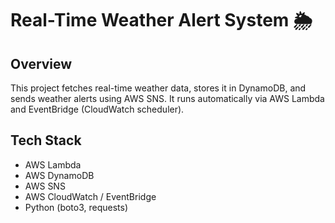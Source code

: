 # Real-Time Weather Alert System 🌦️

## Overview
This project fetches real-time weather data, stores it in DynamoDB, and sends weather alerts using AWS SNS. 
It runs automatically via AWS Lambda and EventBridge (CloudWatch scheduler).

## Tech Stack
- AWS Lambda
- AWS DynamoDB
- AWS SNS
- AWS CloudWatch / EventBridge
- Python (boto3, requests)

